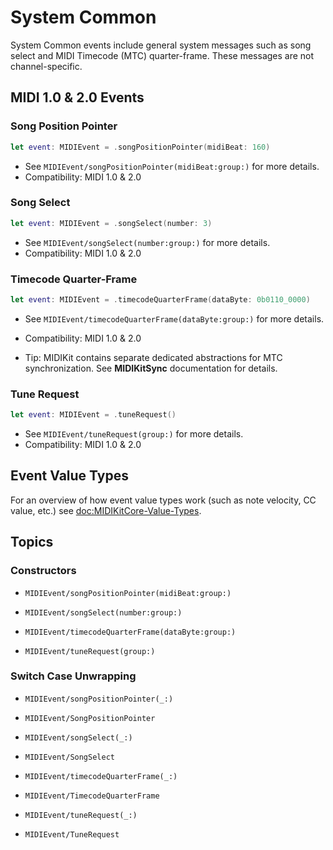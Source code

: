 # System Common

System Common events include general system messages such as song select and MIDI Timecode (MTC) quarter-frame. These messages are not channel-specific.

## MIDI 1.0 & 2.0 Events

### Song Position Pointer

```swift
let event: MIDIEvent = .songPositionPointer(midiBeat: 160)
```

- See ``MIDIEvent/songPositionPointer(midiBeat:group:)`` for more details.
- Compatibility: MIDI 1.0 & 2.0

### Song Select

```swift
let event: MIDIEvent = .songSelect(number: 3)
```

- See ``MIDIEvent/songSelect(number:group:)`` for more details.
- Compatibility: MIDI 1.0 & 2.0

### Timecode Quarter-Frame

```swift
let event: MIDIEvent = .timecodeQuarterFrame(dataByte: 0b0110_0000)
```

- See ``MIDIEvent/timecodeQuarterFrame(dataByte:group:)`` for more details.
- Compatibility: MIDI 1.0 & 2.0

- Tip: MIDIKit contains separate dedicated abstractions for MTC synchronization. See **MIDIKitSync** documentation for details.

### Tune Request

```swift
let event: MIDIEvent = .tuneRequest()
```

- See ``MIDIEvent/tuneRequest(group:)`` for more details.
- Compatibility: MIDI 1.0 & 2.0

## Event Value Types

For an overview of how event value types work (such as note velocity, CC value, etc.) see <doc:MIDIKitCore-Value-Types>.

## Topics

### Constructors

- ``MIDIEvent/songPositionPointer(midiBeat:group:)``

- ``MIDIEvent/songSelect(number:group:)``

- ``MIDIEvent/timecodeQuarterFrame(dataByte:group:)``

- ``MIDIEvent/tuneRequest(group:)``

### Switch Case Unwrapping

- ``MIDIEvent/songPositionPointer(_:)``
- ``MIDIEvent/SongPositionPointer``

- ``MIDIEvent/songSelect(_:)``
- ``MIDIEvent/SongSelect``

- ``MIDIEvent/timecodeQuarterFrame(_:)``
- ``MIDIEvent/TimecodeQuarterFrame``

- ``MIDIEvent/tuneRequest(_:)``
- ``MIDIEvent/TuneRequest``
